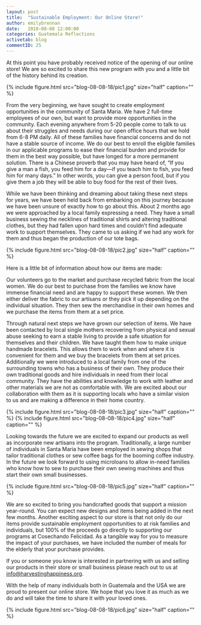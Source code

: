 ```yaml
---
layout: post
title:  "Sustainable Employment: Our Online Store!"
author: emilybrennan
date:   2018-08-08 12:00:00
categories: Guatemala Reflections
activetab: blog
commentID: 25
---
```


At this point you have probably received notice of the opening of our online store! We are so excited to
share this new program with you and a little bit of the history behind its creation.

{% include figure.html src="blog-08-08-18/pic1.jpg" size="half" caption="" %}

From the very beginning, we have sought to create employment opportunities in the community of
Santa Maria. We have 2 full-time employees of our own, but want to provide more opportunities in the
community. Each evening anywhere from 5-20 people come to talk to us about their struggles and
needs during our open office hours that we hold from 6-8 PM daily. All of these families have financial
concerns and do not have a stable source of income. We do our best to enroll the eligible families in our
applicable programs to ease their financial burden and provide for them in the best way possible, but
have longed for a more permanent solution. There is a Chinese proverb that you may have heard of, “If
you give a man a fish, you feed him for a day—if you teach him to fish, you feed him for many days.” In
other words, you can give a person food, but if you give them a job they will be able to buy food for the
rest of their lives.


While we have been thinking and dreaming about taking these next steps for years, we have been held
back from embarking on this journey because we have been unsure of exactly how to go about this.
About 2 months ago we were approached by a local family expressing a need. They have a small
business sewing the necklines of traditional shirts and altering traditional clothes, but they had fallen
upon hard times and couldn’t find adequate work to support themselves. They came to us asking if we
had any work for them and thus began the production of our tote bags.

{% include figure.html src="blog-08-08-18/pic2.jpg" size="half" caption="" %}

Here is a little bit of information about how our items are made:

Our volunteers go to the market and purchase recycled fabric from the local women. We do our best to
purchase from the families we know have immense financial need and are happy to support these
women. We then either deliver the fabric to our artisans or they pick it up depending on the individual
situation. They then sew the merchandise in their own homes and we purchase the items from them at
a set price.

Through natural next steps we have grown our selection of items. We have been contacted by local
single mothers recovering from physical and sexual abuse seeking to earn a stable living to provide a
safe situation for themselves and their children. We have taught them how to make unique handmade
bracelets. This allows them to work when and where it is convenient for them and we buy the bracelets
from them at set prices. Additionally we were introduced to a local family from one of the surrounding
towns who has a business of their own. They produce their own traditional goods and hire individuals in
need from their local community. They have the abilities and knowledge to work with leather and other
materials we are not as comfortable with. We are excited about our collaboration with them as it is
supporting locals who have a similar vision to us and are making a difference in their home country.

{% include figure.html src="blog-08-08-18/pic3.jpg" size="half" caption="" %}
{% include figure.html src="blog-08-08-18/pic4.jpg" size="half" caption="" %}

Looking towards the future we are excited to expand our products as well as incorporate new artisans
into the program. Traditionally, a large number of individuals in Santa Maria have been employed in
sewing shops that tailor traditional clothes or sew coffee bags for the booming coffee industry. In the
future we look forward to using microloans to allow in-need families who know how to sew to purchase
their own sewing machines and thus start their own small businesses.

{% include figure.html src="blog-08-08-18/pic5.jpg" size="half" caption="" %}

We are so excited to bring you handcrafted goods that support a mission year-round. You can expect
new designs and items being added in the next few months. Another exciting aspect to our store is that
not only do our items provide sustainable employment opportunities to at risk families and individuals,
but 100% of the proceeds go directly to supporting our programs at Cosechando Felicidad. As a tangible
way for you to measure the impact of your purchases, we have included the number of meals for the
elderly that your purchase provides.

If you or someone you know is interested in partnering with us and selling our products in their store or
small business please reach out to us at info@harvestinghappiness.org.

With the help of many individuals both in Guatemala and the USA we are proud to present our online
store. We hope that you love it as much as we do and will take the time to share it with your loved ones.

{% include figure.html src="blog-08-08-18/pic6.jpg" size="half" caption="" %}
